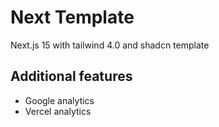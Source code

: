 # Next Template

Next.js 15 with tailwind 4.0 and shadcn template

## Additional features

- Google analytics
- Vercel analytics
